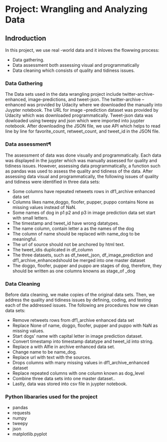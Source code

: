 # Project: Wrangling and Analyzing Data

## Indroduction
In this project, we use real -world data and it inloves the flowwing process:
- Data gathering.
- Data assessment both assessing visual and programmatically
- Data cleaning which consists of quality and tidiness issues.

### Data Gathering
The Data sets used in the data wrangling project include twitter-archive-enhanced, image-predictions, and tweet-json. The twitter-archive –enhanced was provided by Udacity where we downloaded the manually into Juypter notebook. The URL for image –prediction dataset was provided by Udacity which was downloaded programmatically. Tweet-json data was dowloaded using tweepy and json which were imported into juypter notebook. After downloading the JSON file, we use API which helps to read line by line for favorite_count, retweet_count, and tweet_id in the JSON file.

### Data assessment¶
The assessment of data was done visually and programmatically. Each data was displayed in the juypter which was manually assessed for quality and tidiness issues. However, assessing data programmatically, a function such as pandas was used to assess the quality and tidiness of the data. After assessing data visual and programmatically, the following issues of quality and tidiness were identified in three data sets:
- Some columns have repeated retweets rows in df1_archive enhanced data set
- Columns likes name,doggo, floofer, pupper, puppo contains None as missing values instead of NaN.
- Some names of dog in p1 p2 and p3 in image prediction data set start with small letters.
- The timestamp and tweet_id have wrong datatypes.
- The name column, contain letter a as the names of the dog
- The column of name should be replaced with name_dog to be meaningful.
- The url of source should not be anchored by html text.
- The tweet_idis duplicated in df_column
- The three datasets, such as df_tweet_json, df_image_prediction and df1_archive_enhancedshould be merged into one master dataset
- The doggo, floofer, pupper and puppo are stages of dog, therefore, they should be written as one columns knowns as stage_of _dog

### Data Cleaning
Before data cleaning, we make copies of the original data sets. Then, we address the quality and tidiness issues by defining, coding, and testing each of the addressed issues. The following are procedures how we clean data sets:
- Remove retweets rows from df1_archive enhanced data set
- Replace None of name, doggo, floofer, pupper and puppo with NaN as missing values.
- Start dogs' name with capital letter in image prediction dataset.
- Convert timestamp into timestamp datatype and tweet_id into string.
- Replace a with Alfie in archive enhanced data set.
- Change name to be name_dog.
- Replace url with text with the  sources.
- Drops columns with many missing values in df1_archive_enhanced dataset
- Replace repeated columns with one column known as dog_level
- Combine three data sets into one master dataset..
- Lastly, data was stored  into csv file in juypter notebook.

### Python libararies used for the project
- pandas 
- requests
- numpy 
- tweepy
- json
- matplotlib.pyplot
